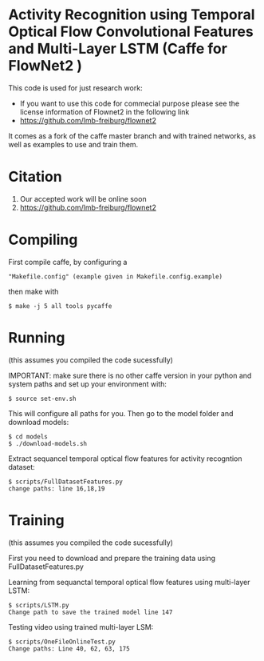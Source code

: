 Activity Recognition using Temporal Optical Flow Convolutional Features and Multi-Layer LSTM (Caffe for FlowNet2 )
==================

This code is used for just research work:
 - If you want to use this code for commecial purpose please see the license information of Flownet2 in the following link
 - https://github.com/lmb-freiburg/flownet2 

It comes as a fork of the caffe master branch and with trained networks,
as well as examples to use and train them.

Citation
====================
1. Our accepted work will be online soon
2. https://github.com/lmb-freiburg/flownet2


Compiling
=========

First compile caffe, by configuring a

    "Makefile.config" (example given in Makefile.config.example)

then make with 

    $ make -j 5 all tools pycaffe 


Running 
=======

(this assumes you compiled the code sucessfully) 

IMPORTANT: make sure there is no other caffe version in your python and 
system paths and set up your environment with: 

    $ source set-env.sh 

This will configure all paths for you. Then go to the model folder 
and download models: 

    $ cd models 
    $ ./download-models.sh 
 
Extract sequancel temporal optical flow features for activity recogntion dataset: 

    $ scripts/FullDatasetFeatures.py
    change paths: line 16,18,19

Training
========

(this assumes you compiled the code sucessfully) 

First you need to download and prepare the training data using FullDatasetFeatures.py

Learning from sequanctal temporal optical flow features using multi-layer LSTM: 

    $ scripts/LSTM.py 
    Change path to save the trained model line 147

Testing video using trained multi-layer LSM: 

    $ scripts/OneFileOnlineTest.py 
    Change paths: Line 40, 62, 63, 175







